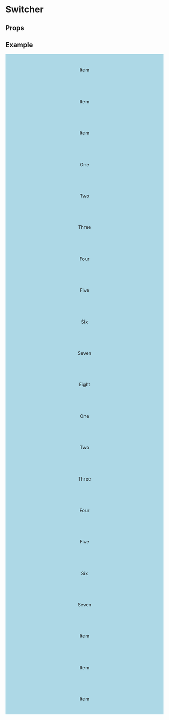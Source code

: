 <script lang="ts">
	import type { Space, Measure } from '$lib/types';
	import Switcher from '$lib/Switcher/index.svelte';
	import Stack from '$lib/Stack/index.svelte';
	import SqueezeContainer from '$lib/SqueezeContainer/index.svelte';
	import PropSelect from '$lib/PropSelect/index.svelte';

	import { space_options, measure_options } from '../../preview-content/options';

	let switcherSpace: Space = 'var(--s-1)';
	let switcherMinWidth: Measure = 'var(--measure-small)';
</script>

<style>
	.item {
		display: flex;
		align-items: center;
		justify-content: center;
		width: 100%;
		max-width: none;
		height: 100px;
		background-color: lightblue;
	}
</style>

# Switcher

## Props

<PropSelect options={space_options} name="switcherSpace" bind:value={switcherSpace} />
<PropSelect options={measure_options} name="switcherMinWidth" bind:value={switcherMinWidth} />

## Example

<SqueezeContainer headline="Default">
	<Switcher {switcherSpace} {switcherMinWidth}>
		<span class="item">Item</span>
		<span class="item">Item</span>
		<span class="item">Item</span>
	</Switcher>
</SqueezeContainer>

<SqueezeContainer headline="With eight items">
	<Switcher {switcherSpace} {switcherMinWidth}>
		<span class="item">One</span>
		<span class="item">Two</span>
		<span class="item">Three</span>
		<span class="item">Four</span>
		<span class="item">Five</span>
		<span class="item">Six</span>
		<span class="item">Seven</span>
		<span class="item">Eight</span>
	</Switcher>
</SqueezeContainer>

<SqueezeContainer headline="With seven items">
	<Switcher {switcherSpace} {switcherMinWidth}>
		<span class="item">One</span>
		<span class="item">Two</span>
		<span class="item">Three</span>
		<span class="item">Four</span>
		<span class="item">Five</span>
		<span class="item">Six</span>
		<span class="item">Seven</span>
	</Switcher>
</SqueezeContainer>

<SqueezeContainer headline="With no flexbox gap">
	<div class="no-flexbox-gap">
		<Switcher {switcherSpace} {switcherMinWidth}>
			<span class="item">Item</span>
			<span class="item">Item</span>
			<span class="item">Item</span>
		</Switcher>
	</div>
</SqueezeContainer>
